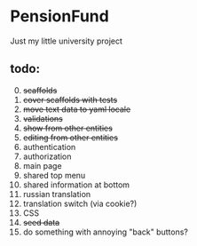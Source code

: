 PensionFund
===========

Just my little university project

## todo:
  0. <del>scaffolds</del>
  1. <del>cover scaffolds with tests</del>
  2. <del>move text data to yaml locale</del>
  3. <del>validations</del>
  4. <del>show from other entities</del>
  5. <del>editing from other entities<del>
  6. authentication
  7. authorization
  8. main page
  9. shared top menu
  10. shared information at bottom
  11. russian translation
  12. translation switch (via cookie?)
  13. CSS
  14. <del>seed data</del>
  15. do something with annoying "back" buttons?
